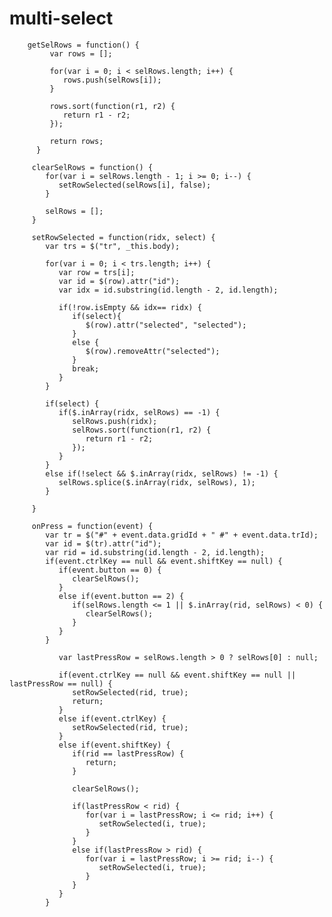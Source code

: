 # multi-select
        getSelRows = function() {
             var rows = [];

             for(var i = 0; i < selRows.length; i++) {
                rows.push(selRows[i]);
             }

             rows.sort(function(r1, r2) {
                return r1 - r2;
             });

             return rows;
          }

         clearSelRows = function() {
            for(var i = selRows.length - 1; i >= 0; i--) {
               setRowSelected(selRows[i], false);
            }

            selRows = [];
         }

         setRowSelected = function(ridx, select) {
            var trs = $("tr", _this.body);

            for(var i = 0; i < trs.length; i++) {
               var row = trs[i];
               var id = $(row).attr("id");
               var idx = id.substring(id.length - 2, id.length);

               if(!row.isEmpty && idx== ridx) {
                  if(select){
                     $(row).attr("selected", "selected");
                  }
                  else {
                     $(row).removeAttr("selected");
                  }
                  break;
               }
            }

            if(select) {
               if($.inArray(ridx, selRows) == -1) {
                  selRows.push(ridx);
                  selRows.sort(function(r1, r2) {
                     return r1 - r2;
                  });
               }
            }
            else if(!select && $.inArray(ridx, selRows) != -1) {
               selRows.splice($.inArray(ridx, selRows), 1);
            }

         }

         onPress = function(event) {
            var tr = $("#" + event.data.gridId + " #" + event.data.trId);
            var id = $(tr).attr("id");
            var rid = id.substring(id.length - 2, id.length);
            if(event.ctrlKey == null && event.shiftKey == null) {
               if(event.button == 0) {
                  clearSelRows();
               }
               else if(event.button == 2) {
                  if(selRows.length <= 1 || $.inArray(rid, selRows) < 0) {
                     clearSelRows();
                  }
               }
            }

               var lastPressRow = selRows.length > 0 ? selRows[0] : null;

               if(event.ctrlKey == null && event.shiftKey == null || lastPressRow == null) {
                  setRowSelected(rid, true);
                  return;
               }
               else if(event.ctrlKey) {
                  setRowSelected(rid, true);
               }
               else if(event.shiftKey) {
                  if(rid == lastPressRow) {
                     return;
                  }

                  clearSelRows();

                  if(lastPressRow < rid) {
                     for(var i = lastPressRow; i <= rid; i++) {
                        setRowSelected(i, true);
                     }
                  }
                  else if(lastPressRow > rid) {
                     for(var i = lastPressRow; i >= rid; i--) {
                        setRowSelected(i, true);
                     }
                  }
               }
            }
